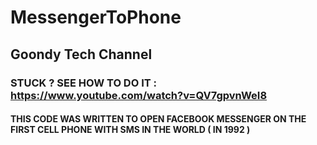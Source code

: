 # MessengerToPhone
## Goondy Tech Channel
### STUCK ? SEE HOW TO DO IT : https://www.youtube.com/watch?v=QV7gpvnWeI8

#### THIS CODE WAS WRITTEN TO OPEN FACEBOOK MESSENGER ON THE FIRST CELL PHONE WITH SMS IN THE WORLD ( IN 1992 )
